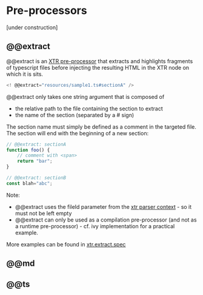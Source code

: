 
# Pre-processors

[under construction]

## @@extract

@@extract is an [XTR pre-processor][XTR api] that extracts and highlights fragments of typescript files before injecting
the resulting HTML in the XTR node on which it is sits.

```js
<! @@extract="resources/sample1.ts#sectionA" />
```

@@extract only takes one string argument that is composed of
- the relative path to the file containing the section to extract
- the name of the section (separated by a # sign)

The section name must simply be defined as a comment in the targeted file. The section will end with the beginning of a new section:
```js
// @@extract: sectionA
function foo() {
    // comment with <span>
    return "bar";
}

// @@extract: sectionB
const blah="abc";
```

Note: 
- @@extract uses the fileId parameter from the [xtr parser context][XTR api] - so it must not be left empty
- @@extract can only be used as a compilation pre-processor (and not as a runtime pre-processor) - cf. ivy implementation for a practical example.

More examples can be found in [xtr.extract.spec][]

## @@md



## @@ts







[XTR api]: ./xtr-api.md
[xtr.extract.spec]: ../src/test/xtr.extract.spec.ts
